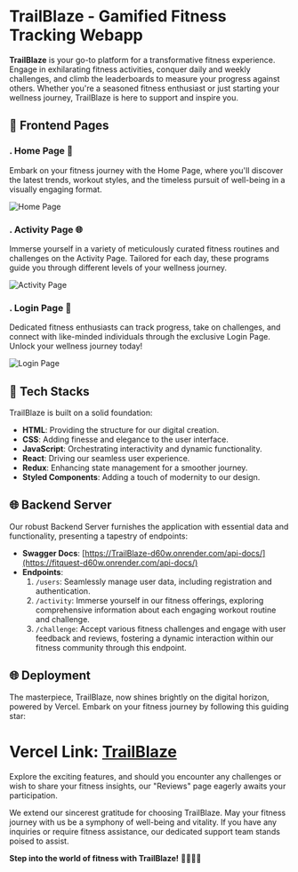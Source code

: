 # TrailBlaze - Gamified Fitness Tracking Webapp

**TrailBlaze** is your go-to platform for a transformative fitness experience. Engage in exhilarating fitness activities, conquer daily and weekly challenges, and climb the leaderboards to measure your progress against others. Whether you're a seasoned fitness enthusiast or just starting your wellness journey, TrailBlaze is here to support and inspire you.

## 🌟 Frontend Pages

### . Home Page 🏡

Embark on your fitness journey with the Home Page, where you'll discover the latest trends, workout styles, and the timeless pursuit of well-being in a visually engaging format.

![Home Page](https://github.com/audacity07/posh-division-4370/assets/130354961/37cae2d2-ba2d-49ac-b3fc-1dac772c29d4)

### . Activity Page 🌐

Immerse yourself in a variety of meticulously curated fitness routines and challenges on the Activity Page. Tailored for each day, these programs guide you through different levels of your wellness journey.

![Activity Page](https://github.com/audacity07/posh-division-4370/assets/130354961/dd622012-0013-4140-83c2-42180fcd3aa6)

### . Login Page 🔐

Dedicated fitness enthusiasts can track progress, take on challenges, and connect with like-minded individuals through the exclusive Login Page. Unlock your wellness journey today!

![Login Page](https://github.com/audacity07/posh-division-4370/assets/130354961/27cbbb9b-416b-447d-90f2-a71c92bb36ca)

## 🚀 Tech Stacks

TrailBlaze is built on a solid foundation:

- **HTML**: Providing the structure for our digital creation.
- **CSS**: Adding finesse and elegance to the user interface.
- **JavaScript**: Orchestrating interactivity and dynamic functionality.
- **React**: Driving our seamless user experience.
- **Redux**: Enhancing state management for a smoother journey.
- **Styled Components**: Adding a touch of modernity to our design.

## 🌐 Backend Server

Our robust Backend Server furnishes the application with essential data and functionality, presenting a tapestry of endpoints:

- **Swagger Docs**: [https://TrailBlaze-d60w.onrender.com/api-docs/](https://fitquest-d60w.onrender.com/api-docs/)
- **Endpoints**:
  1. `/users`: Seamlessly manage user data, including registration and authentication.
  2. `/activity`: Immerse yourself in our fitness offerings, exploring comprehensive information about each engaging workout routine and challenge.
  3. `/challenge`: Accept various fitness challenges and engage with user feedback and reviews, fostering a dynamic interaction within our fitness community through this endpoint.

## 🌐 Deployment

The masterpiece, TrailBlaze, now shines brightly on the digital horizon, powered by Vercel. Embark on your fitness journey by following this guiding star:

<h1><strong>Vercel Link:</strong> <a href="http://trailblaze-one.vercel.app/">TrailBlaze</a></h1>

Explore the exciting features, and should you encounter any challenges or wish to share your fitness insights, our "Reviews" page eagerly awaits your participation.

We extend our sincerest gratitude for choosing TrailBlaze. May your fitness journey with us be a symphony of well-being and vitality. If you have any inquiries or require fitness assistance, our dedicated support team stands poised to assist.

**Step into the world of fitness with TrailBlaze!** 🏃‍♂🚴‍♂️
